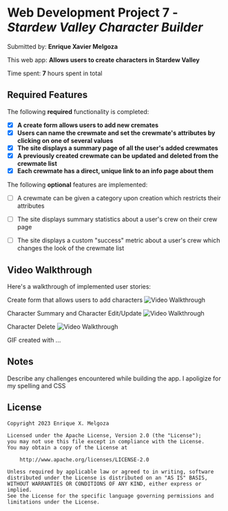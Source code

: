 # Web Development Project 7 - *Stardew Valley Character Builder*

Submitted by: **Enrique Xavier Melgoza**

This web app: **Allows users to create characters in Stardew Valley**

Time spent: **7** hours spent in total

## Required Features

The following **required** functionality is completed:

- [x] **A create form allows users to add new cremates**
- [x] **Users can name the crewmate and set the crewmate's attributes by clicking on one of several values**
- [x] **The site displays a summary page of all the user's added crewmates**
- [x] **A previously created crewmate can be updated and deleted from the crewmate list**
- [x] **Each crewmate has a direct, unique link to an info page about them**

The following **optional** features are implemented:

- [ ] A crewmate can be given a category upon creation which restricts their attributes
- [ ] The site displays summary statistics about a user's crew on their crew page 
- [ ] The site displays a custom "success" metric about a user's crew which changes the look of the crewmate list


## Video Walkthrough

Here's a walkthrough of implemented user stories:

Create form that allows users to add characters
<img src='https://i.imgur.com/fe9400U.gif' title='Video Walkthrough' width='' alt='Video Walkthrough' />

Character Summary and Character Edit/Update
<img src='https://i.imgur.com/K7PBJHN.gif' title='Video Walkthrough' width='' alt='Video Walkthrough' />

Character Delete
<img src='https://i.imgur.com/2NoaE2z.gif' title='Video Walkthrough' width='' alt='Video Walkthrough' />

<!-- Replace this with whatever GIF tool you used! -->
GIF created with ...  
<!-- Recommended tools:
[Kap](https://getkap.co/) for macOS
[ScreenToGif](https://www.screentogif.com/) for Windows
[peek](https://github.com/phw/peek) for Linux. -->

## Notes

Describe any challenges encountered while building the app.
I apoligize for my spelling and CSS

## License

    Copyright 2023 Enrique X. Melgoza

    Licensed under the Apache License, Version 2.0 (the "License");
    you may not use this file except in compliance with the License.
    You may obtain a copy of the License at

        http://www.apache.org/licenses/LICENSE-2.0

    Unless required by applicable law or agreed to in writing, software
    distributed under the License is distributed on an "AS IS" BASIS,
    WITHOUT WARRANTIES OR CONDITIONS OF ANY KIND, either express or implied.
    See the License for the specific language governing permissions and
    limitations under the License.
